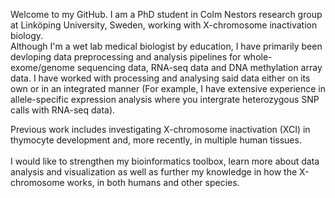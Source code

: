 Welcome to my GitHub. 
I am a PhD student in Colm Nestors research group at Linköping University, Sweden, working with X-chromosome inactivation biology.<br />
Although I'm a wet lab medical biologist by education, I have primarily been devloping data preprocessing and analysis pipelines for whole-exome/genome sequencing data, RNA-seq data and DNA methylation array data. I have worked with processing and analysing said data either on its own or in an integrated manner (For example, I have extensive experience in allele-specific expression analysis where you intergrate heterozygous SNP calls with RNA-seq data).	<br />

Previous work includes investigating X-chromosome inactivation (XCI) in thymocyte development and, more recently, in multiple human tissues.	<br /><br />
I would like to strengthen my bioinformatics toolbox, learn more about data analysis and visualization as well as further my knowledge in how the X-chromosome works, in both humans and other species.
